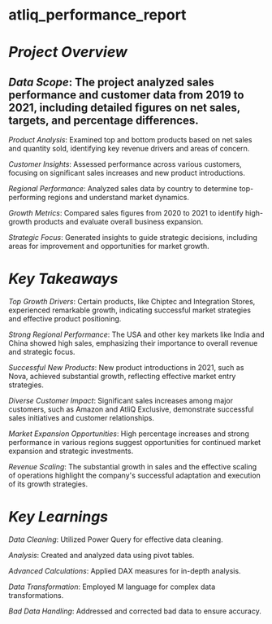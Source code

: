 # atliq_performance_report

# *Project Overview*

## *Data Scope*: The project analyzed sales performance and customer data from 2019 to 2021, including detailed figures on net sales, targets, and percentage differences.

*Product Analysis*: Examined top and bottom products based on net sales and quantity sold, identifying key revenue drivers and areas of concern.

*Customer Insights*: Assessed performance across various customers, focusing on significant sales increases and new product introductions.

*Regional Performance*: Analyzed sales data by country to determine top-performing regions and understand market dynamics.

*Growth Metrics*: Compared sales figures from 2020 to 2021 to identify high-growth products and evaluate overall business expansion.

*Strategic Focus*: Generated insights to guide strategic decisions, including areas for improvement and opportunities for market growth.


# *Key Takeaways*

*Top Growth Drivers*: Certain products, like Chiptec and Integration Stores, experienced remarkable growth, indicating successful market strategies and effective product positioning.

*Strong Regional Performance*: The USA and other key markets like India and China showed high sales, emphasizing their importance to overall revenue and strategic focus.

*Successful New Products*: New product introductions in 2021, such as Nova, achieved substantial growth, reflecting effective market entry strategies.

*Diverse Customer Impact*: Significant sales increases among major customers, such as Amazon and AtliQ Exclusive, demonstrate successful sales initiatives and customer relationships.

*Market Expansion Opportunities*: High percentage increases and strong performance in various regions suggest opportunities for continued market expansion and strategic investments.

*Revenue Scaling*: The substantial growth in sales and the effective scaling of operations highlight the company's successful adaptation and execution of its growth strategies.


# *Key Learnings*

*Data Cleaning*: Utilized Power Query for effective data cleaning.

*Analysis*: Created and analyzed data using pivot tables.

*Advanced Calculations*: Applied DAX measures for in-depth analysis.

*Data Transformation*: Employed M language for complex data transformations.

*Bad Data Handling*: Addressed and corrected bad data to ensure accuracy.

